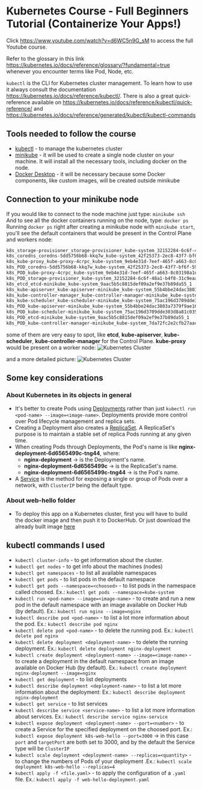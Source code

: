 # Kubernetes Course - Full Beginners Tutorial (Containerize Your Apps!)

Click https://www.youtube.com/watch?v=d6WC5n9G_sM to access the full Youtube course.

Refer to the glossary in this link https://kubernetes.io/docs/reference/glossary/?fundamental=true whenever you encounter terms like Pod, Node, etc.

`kubectl` is the CLI for Kubernetes cluster management. To learn how to use it always consult the documentation https://kubernetes.io/docs/reference/kubectl/. There is also a great quick-reference available on https://kubernetes.io/docs/reference/kubectl/quick-reference/ and https://kubernetes.io/docs/reference/generated/kubectl/kubectl-commands

## Tools needed to follow the course

- [kubectl](https://kubernetes.io/docs/tasks/tools/) - to manage the kubernetes cluster
- [minikube](https://minikube.sigs.k8s.io/docs/start/) - it will be used to create a single node cluster on your machine. It will install all the necessary tools, including docker on the node.
- [Docker Desktop](https://docs.docker.com/desktop/) - it will be necessary because some Docker components, like custom images, will be created outside minikube

## Connection to your minikube node

If you would like to connect to the node machine just type: `minikube ssh`  
And to see all the docker containers running on the node, type: `docker ps`  
Running  `docker ps` right after creating a minikube node with `minikube start`, you'll see the default containers that would be present in the Control Plane and workers node:
```bash
k8s_storage-provisioner_storage-provisioner_kube-system_32152284-6c6f-48a1-b4f8-31c9eaa08157_3
k8s_coredns_coredns-5dd5756b68-kkq7w_kube-system_42f25373-2ec8-43f7-bf6f-59b829a6dbe0_1
k8s_kube-proxy_kube-proxy-4crpc_kube-system_9eb4e31d-7eef-465f-a663-8c03198a1e53_1
k8s_POD_coredns-5dd5756b68-kkq7w_kube-system_42f25373-2ec8-43f7-bf6f-59b829a6dbe0_1
k8s_POD_kube-proxy-4crpc_kube-system_9eb4e31d-7eef-465f-a663-8c03198a1e53_1
k8s_POD_storage-provisioner_kube-system_32152284-6c6f-48a1-b4f8-31c9eaa08157_1
k8s_etcd_etcd-minikube_kube-system_9aac5b5c8815def09a2ef9e37b89da55_1
k8s_kube-apiserver_kube-apiserver-minikube_kube-system_55b4bbe24dac3803a7379f9ae169d6ba_1
k8s_kube-controller-manager_kube-controller-manager-minikube_kube-system_7da72fc2e2cfb27aacf6cffd1c72da00_1
k8s_kube-scheduler_kube-scheduler-minikube_kube-system_75ac196d3709dde303d8a81c035c2c28_1
k8s_POD_kube-apiserver-minikube_kube-system_55b4bbe24dac3803a7379f9ae169d6ba_1
k8s_POD_kube-scheduler-minikube_kube-system_75ac196d3709dde303d8a81c035c2c28_1
k8s_POD_etcd-minikube_kube-system_9aac5b5c8815def09a2ef9e37b89da55_1
k8s_POD_kube-controller-manager-minikube_kube-system_7da72fc2e2cfb27aacf6cffd1c72da00_1
```
some of them are very easy to spot, like **etcd**, **kube-apiserver**, **kube-scheduler**, **kube-controller-manager** for the Control Plane. **kube-proxy** would be present on a worker node:
![Kubernetes Cluster](https://kubernetes.io/images/docs/components-of-kubernetes.svg "Kubernetes Cluster")

and a more detailed picture:
![Kubernetes Cluster](https://kubernetes.io/images/docs/kubernetes-cluster-architecture.svg "Kubernetes Cluster")

## Some key considerations

### About Kubernetes in its objects in general
- It's better to create Pods using [Deployments](https://kubernetes.io/docs/concepts/workloads/controllers/deployment/) rather than just `kubectl run <pod-name> --image=<image-name>`. Deployments provide more control over Pod lifecycle management and replica sets.
- Creating a Deployment also creates a [ReplicaSet](https://kubernetes.io/docs/concepts/workloads/controllers/replicaset/). A ReplicaSet's purpose is to maintain a stable set of replica Pods running at any given time. 
- When creating Pods through Deployments, the Pod's name is like **nginx-deployment-6d6565499c-tng44**, where:
    - **nginx-deployment** -> is the Deployment's name.
    - **nginx-deployment-6d6565499c** -> is the ReplicaSet's name.
    - **nginx-deployment-6d6565499c-tng44** -> is the Pod's name.
- A [Service](https://kubernetes.io/docs/concepts/services-networking/service/) is the method for exposing a single or group of Pods over a network, with `ClusterIP` being the default type.

### About web-hello folder
- To deploy this app on a Kubernetes cluster, first you will have to build the docker image and then push it to DockerHub. Or just download the already built image [here](https://hub.docker.com/repository/docker/rochards/web-hello/general)

## kubectl commands I used

- `kubectl cluster-info` - to get information about the cluster.
- `kubectl get nodes` - to get info about the machines (nodes)
- `kubectl get namespaces` - to list all available namespaces
- `kubectl get pods` - to list pods in the default namespace
- `kubectl get pods --namespace=<choosed>` - to list pods in the namespace called choosed. Ex.: `kubectl get pods --namespace=kube-system`
- `kubectl run <pod-name> --image=<image-name>` - to create and run a new pod in the default namespace with an image available on Docker Hub (by default). Ex.: `kubectl run nginx --image=nginx`
- `kubectl describe pod <pod-name>` - to list a lot more information about the pod. Ex.: `kubectl describe pod nginx`
- `kubectl delete pod <pod-name>` - to delete the running pod. Ex.: `kubectl delete pod nginx`
- `kubectl delete deployment <deployment-name>` - to delete the running deployment. Ex.: `kubectl delete deployment nginx-deployment`
- `kubectl create deployment <deployment-name> --image=<image-name>` - to create a deployment in the default namespace from an image available on Docker Hub (by default). Ex.: `kubectl create deployment nginx-deployment --image=nginx`
- `kubectl get deployment` - to list deployments
- `kubectl describe deployment <deployment-name>` - to list a lot more information about the deployment: Ex.: `kubectl describe deployment nginx-deployment`
- `kubectl get service` - to list services
- `kubectl describe service <service-name>` - to list a lot more information about services. Ex.: `kubectl describe service nginx-service`
- `kubectl expose deployment <deployment-name> --port=<number>` - to create a Service for the specified deployment on the choosed port. Ex.: `kubectl expose deployment k8s-web-hello --port=3000` -> in this case `port` and `targetPort` are both set to 3000, and by the default the Service type will be `ClusterIP`
- `kubectl scale deployment <deployment-name> --replicas=<quantity>` - to change the numbers of Pods of your deployment .Ex.: `kubectl scale deployment k8s-web-hello --replicas=4`
- `kubectl apply -f <file.yaml>` - to apply the configuration of a `.yaml` file. Ex.: `kubectl apply -f web-hello-deployment.yaml`